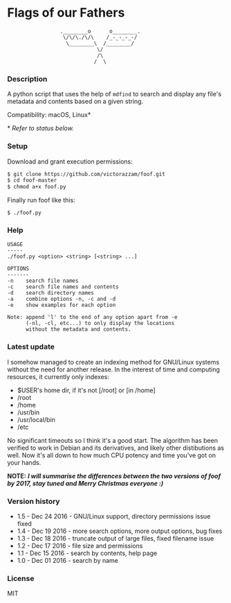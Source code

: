 # Flags of our Fathers

```
                 .________o      o________.
                  \/\/\./\/\    /_-_-_-_-/
                   \________\  /________/
                             \/
                             /\
                            /  \
```

### Description

A python script that uses the help of `mdfind` to search and display any file's metadata and contents based on a given string.

Compatibility: macOS, Linux*

\* *Refer to status below.*

### Setup

Download and grant execution permissions:

```txt
$ git clone https://github.com/victorazzam/foof.git
$ cd foof-master
$ chmod a+x foof.py
```

Finally run foof like this:

`$ ./foof.py`

### Help

```
USAGE
-----
./foof.py <option> <string> [<string> ...]

OPTIONS
-------
-n    search file names
-c    search file names and contents
-d    search directory names
-a    combine options -n, -c and -d
-e    show examples for each option

Note: append 'l' to the end of any option apart from -e
      (-nl, -cl, etc...) to only display the locations
      without the metadata and contents.
```

### Latest update

I somehow managed to create an indexing method for GNU/Linux systems without the need for another release. In the interest of time and computing resources, it currently only indexes:

* $USER's home dir, if it's not [/root] or [in /home]
* /root
* /home
* /usr/bin
* /usr/local/bin
* /etc

No significant timeouts so I think it's a good start. The algorithm has been verified to work in Debian and its derivatives, and likely other distibutions as well. Now it's all down to how much CPU potency and time you've got on your hands.

**NOTE:** ***I will summarise the differences between the two versions of foof by 2017, stay tuned and Merry Christmas everyone :)***

### Version history

* 1.5 - Dec 24 2016 - GNU/Linux support, directory permissions issue fixed
* 1.4 - Dec 19 2016 - more search options, more output options, bug fixes
* 1.3 - Dec 18 2016 - truncate output of large files, fixed filename issue
* 1.2 - Dec 17 2016 - file size and permissions
* 1.1 - Dec 15 2016 - search by contents, help page
* 1.0 - Dec 01 2016 - search by name

### License

MIT
